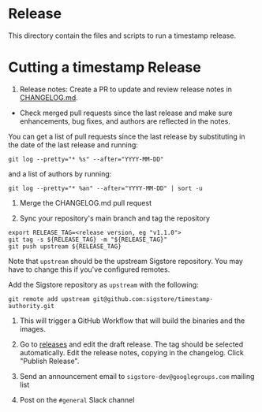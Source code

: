 # Release

This directory contain the files and scripts to run a timestamp release.

# Cutting a timestamp Release

1. Release notes: Create a PR to update and review release notes in [CHANGELOG.md](../CHANGELOG.md).
  - Check merged pull requests since the last release and make sure enhancements, bug fixes, and authors are reflected in the notes.

You can get a list of pull requests since the last release by substituting in the date of the last release and running:

```shell
git log --pretty="* %s" --after="YYYY-MM-DD"
```

and a list of authors by running:

```shell
git log --pretty="* %an" --after="YYYY-MM-DD" | sort -u
```

1. Merge the CHANGELOG.md pull request 

1. Sync your repository's main branch and tag the repository

```shell
export RELEASE_TAG=<release version, eg "v1.1.0">
git tag -s ${RELEASE_TAG} -m "${RELEASE_TAG}"
git push upstream ${RELEASE_TAG}
```

Note that `upstream` should be the upstream Sigstore repository. You may have to change this if you've configured remotes.

Add the Sigstore repository as `upstream` with the following:

```shell
git remote add upstream git@github.com:sigstore/timestamp-authority.git
```

1. This will trigger a GitHub Workflow that will build the binaries and the images.

1. Go to [releases](https://github.com/sigstore/timestamp-authority/releases) and edit the draft release.
   The tag should be selected automatically. Edit the release notes, copying in the changelog.
   Click "Publish Release".

1. Send an announcement email to `sigstore-dev@googlegroups.com` mailing list

1. Post on the `#general` Slack channel
